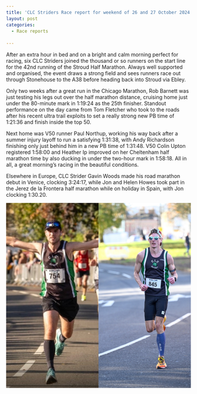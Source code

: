 ```yaml
---
title: 'CLC Striders Race report for weekend of 26 and 27 October 2024'
layout: post
categories:
  - Race reports

---
```


After an extra hour in bed and on a bright and calm morning perfect for racing, six CLC Striders joined the thousand or so runners on the start line for the 42nd running of the Stroud Half Marathon. Always well supported and organised, the event draws a strong field and sees runners race out through Stonehouse to the A38 before heading back into Stroud via Ebley.
 
Only two weeks after a great run in the Chicago Marathon, Rob Barnett was just testing his legs out over the half marathon distance, cruising home just under the 80-minute mark in 1:19:24 as the 25th finisher. Standout performance on the day came from Tom Fletcher who took to the roads after his recent ultra trail exploits to set a really strong new PB time of 1:21:36 and finish inside the top 50.
 
Next home was V50 runner Paul Northup, working his way back after a summer injury layoff to run a satisfying 1:31:38, with Andy Richardson finishing only just behind him in a new PB time of 1:31:48. V50 Colin Upton registered 1:58:00 and Heather Ip improved on her Cheltenham half marathon time by also ducking in under the two-hour mark in 1:58:18. All in all, a great morning’s racing in the beautiful conditions.
 
Elsewhere in Europe, CLC Strider Gavin Woods made his road marathon debut in Venice, clocking 3:24:17, while Jon and Helen Howes took part in the Jerez de la Frontera half marathon while on holiday in Spain, with Jon clocking 1:30.20.

![Stroud half marathon](/images/2024/10/2024-10-29-Stroud-half-marathon.jpg "Stroud half marathon")

